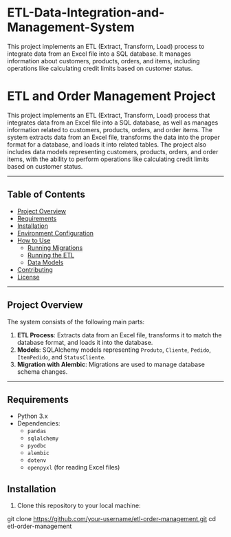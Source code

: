 # ETL-Data-Integration-and-Management-System
This project implements an ETL (Extract, Transform, Load) process to integrate data from an Excel file into a SQL database. It manages information about customers, products, orders, and items, including operations like calculating credit limits based on customer status.

# ETL and Order Management Project

This project implements an ETL (Extract, Transform, Load) process that integrates data from an Excel file into a SQL database, as well as manages information related to customers, products, orders, and order items. The system extracts data from an Excel file, transforms the data into the proper format for a database, and loads it into related tables. The project also includes data models representing customers, products, orders, and order items, with the ability to perform operations like calculating credit limits based on customer status.

---

## **Table of Contents**

- [Project Overview](#project-overview)
- [Requirements](#requirements)
- [Installation](#installation)
- [Environment Configuration](#environment-configuration)
- [How to Use](#how-to-use)
  - [Running Migrations](#running-migrations)
  - [Running the ETL](#running-the-etl)
  - [Data Models](#data-models)
- [Contributing](#contributing)
- [License](#license)

---

## **Project Overview**

The system consists of the following main parts:

1. **ETL Process**: Extracts data from an Excel file, transforms it to match the database format, and loads it into the database.
2. **Models**: SQLAlchemy models representing `Produto`, `Cliente`, `Pedido`, `ItemPedido`, and `StatusCliente`.
3. **Migration with Alembic**: Migrations are used to manage database schema changes.

---

## **Requirements**

- Python 3.x
- Dependencies:
  - `pandas`
  - `sqlalchemy`
  - `pyodbc`
  - `alembic`
  - `dotenv`
  - `openpyxl` (for reading Excel files)

## **Installation**

1. Clone this repository to your local machine:

git clone https://github.com/your-username/etl-order-management.git
cd etl-order-management

